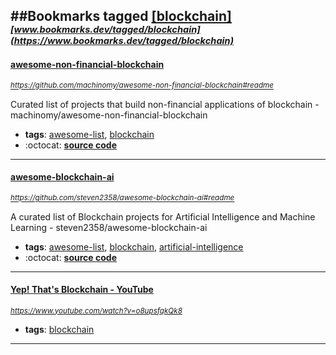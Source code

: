 ##Bookmarks tagged [[blockchain]](https://www.bookmarks.dev?q=[blockchain])
_<sup><sup>[www.bookmarks.dev/tagged/blockchain](https://www.bookmarks.dev/tagged/blockchain)</sup></sup>_
---
#### [awesome-non-financial-blockchain](https://github.com/machinomy/awesome-non-financial-blockchain#readme)
_<sup>https://github.com/machinomy/awesome-non-financial-blockchain#readme</sup>_

Curated list of projects that build non-financial applications of blockchain - machinomy/awesome-non-financial-blockchain
* **tags**: [awesome-list](../tagged/awesome-list.md), [blockchain](../tagged/blockchain.md)
* :octocat: **[source code](https://github.com/machinomy/awesome-non-financial-blockchain#readme)**
---
#### [awesome-blockchain-ai](https://github.com/steven2358/awesome-blockchain-ai#readme)
_<sup>https://github.com/steven2358/awesome-blockchain-ai#readme</sup>_

A curated list of Blockchain projects for Artificial Intelligence and Machine Learning - steven2358/awesome-blockchain-ai
* **tags**: [awesome-list](../tagged/awesome-list.md), [blockchain](../tagged/blockchain.md), [artificial-intelligence](../tagged/artificial-intelligence.md)
* :octocat: **[source code](https://github.com/steven2358/awesome-blockchain-ai#readme)**
---
#### [Yep! That's Blockchain - YouTube](https://www.youtube.com/watch?v=o8upsfqkQk8)
_<sup>https://www.youtube.com/watch?v=o8upsfqkQk8</sup>_

* **tags**: [blockchain](../tagged/blockchain.md)
---
